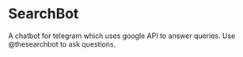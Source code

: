 # SearchBot
A chatbot for telegram which uses google API to answer queries. Use @thesearchbot to ask questions.
